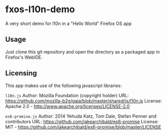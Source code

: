 # fxos-l10n-demo
A very short demo for l10n in a "Hello World" Firefox OS app

Usage
-----

Just clone this git repository and open the directory as a packaged app in
Firefox's WebIDE.

Licensing
---------

This app makes use of the following javascript libraries:

`l10n.js`
Author: Mozilla Foundation (copyright holder)
URL: https://github.com/mozilla-b2g/gaia/blob/master/shared/js/l10n.js
License: Apache 2.0 - http://www.apache.org/licenses/LICENSE-2.0


`es6-promise.js`
Author: 2014 Yehuda Katz, Tom Dale, Stefan Penner and contributors
URL: https://github.com/jakearchibald/es6-promise
License: MIT - https://github.com/jakearchibald/es6-promise/blob/master/LICENSE
